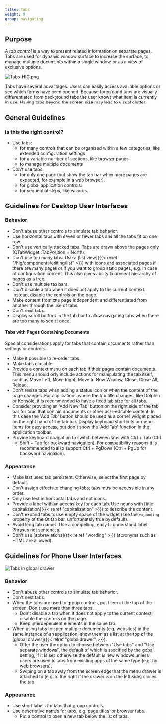 ```yaml
---
title: Tabs
weight: 9
group: navigating
---
```


Purpose
-------

A *tab control* is a way to present related information on separate
pages. Tabs are used for dynamic window surface to increase the surface,
to manage multiple documents within a single window, or as a view of
exclusive options.

![Tabs-HIG.png](/hig/Tabs-HIG.png)

Tabs have several advantages. Users can easily access available options
or see which forms have been opened. Because foreground tabs are
visually differentiated from background tabs the user knows what item is
currently in use. Having tabs beyond the screen size may lead to visual
clutter.

General Guidelines
------------------

### Is this the right control?

-   Use tabs:
    -   for many controls that can be organized within a few categories,
        like extended configuration settings
    -   for a variable number of sections, like browser pages
    -   to manage multiple documents
-   Don't use tabs:
    -   for only one page (but show the tab bar when more pages are
        expected, for example in a web browser).
    -   for global application controls.
    -   for sequential steps, like wizards.

Guidelines for Desktop User Interfaces
--------------------------------------

### Behavior

-   Don't abuse other controls to simulate tab behavior.
-   Use horizontal tabs with seven or fewer tabs and all the tabs fit on
    one row.
-   Don't use vertically stacked tabs. Tabs are drawn above the pages
    only (QTabWidget::TabPosition = North).
-   Don't use too many tabs. Use a
    [list view]({{< relref "/hig/components/editing/list" >}}) with
    icons and associated pages if there are many pages or if you want to
    group static pages, e.g. in case of configuration content. This also
    gives ability to present hierarchy of pages as a tree.
-   Don't use multiple tab bars.
-   Don't disable a tab when it does not apply to the current context.
    Instead, disable the controls on the page.
-   Make content from one page independent and differentiated from
    another through the use of tabs.
-   Don't nest tabs.
-   Display scroll buttons in the tab bar to allow navigating tabs when
    there are too many to see at once.

#### Tabs with Pages Containing Documents

Special considerations apply for tabs that contain documents rather than
settings or controls.

-   Make it possible to re-order tabs.
-   Make tabs closable.
-   Provide a context menu on each tab if their pages contain documents.
    This menu should only include actions for manipulating the tab
    itself, such as Move Left, Move Right, Move to New Window, Close,
    Close All, Reload.
-   Don't resize tabs when adding a status icon or when the content of
    the page changes. For applications where the tab title changes, like
    Dolphin or Konsole, it is recommended to have a fixed tab size for
    all tabs.
-   Consider providing an 'Add New Tab' button on the right side of
    the tab bar for tabs that contain documents or other user-editable
    content. In this case the 'Add Tab' button should be used as a
    corner widget placed on the right hand of the tab bar. Display
    keyboard shortcuts or menu items for easy access, but don't show
    the 'Add Tab' function in the application toolbar.
-   Provide keyboard navigation to switch between tabs with Ctrl + Tab
    (Ctrl
    + Shift + Tab for backward navigation). For compatibility reasons
    it is recommended to also support Ctrl + PgDown (Ctrl + PgUp for
    backward navigation).

### Appearance

-   Make last used tab persistent. Otherwise, select the first page by
    default.
-   Don't assign effects to changing tabs; tabs must be accessible in
    any order.
-   Only use text in horizontal tabs and not icons.
-   Provide a label with an access key for each tab. Use nouns with
    [title capitalization]({{< relref "capitalization" >}}) to
    describe the content.
-   Don't expand tabs to use empty space of the widget (see the
    `expanding` property of the Qt tab bar, unfortunately true by
    default).
-   Avoid long tab names. Use a compelling, easy to understand label.
    Phrases not sentences.
-   Don't use [abbreviations]({{< relref "wording" >}}) (acronyms
    such as HTML are allowed).

Guidelines for Phone User Interfaces
------------------------------------

![Tabs in global drawer](/hig/Tabs_in_drawer.png)

### Behavior

-   Don't abuse other controls to simulate tab behavior.
-   Don't nest tabs.
-   When the tabs are used to group controls, put them at the top of the
    screen. Don't use more than three tabs.
    -   Don't disable a tab when it does not apply to the current
        context; disable the controls on the page.
    -   Keep interdependent elements in the same tab.
-   When using tabs to open multiple documents (e.g. websites) in the
    same instance of an application, show them as a list at the top of
    the [global drawer]({{< relref "globaldrawer" >}}).
    -   Offer the user the option to choose between "Use tabs" and
        "Use separate windows", the default of which is specified by
        the gobal setting, if it is set, otherwise the default is new
        windows unless users are used to tabs from existing apps of the
        same type (e.g. for web browsers).
    -   Swiping on a tab away from the screen edge that the menu drawer
        is attached to (e.g. to the right if the drawer is on the left
        side) closes the tab.

### Appearance

-   Use short labels for tabs that group controls.
-   Use descriptive names for tabs, e.g. page titles for browser tabs.
    -   Put a control to open a new tab below the list of tabs.
